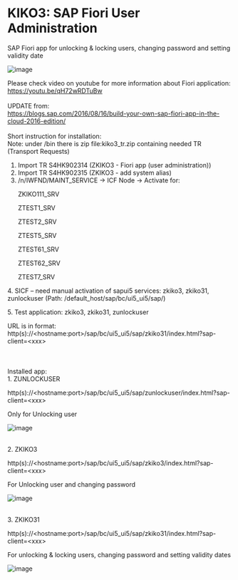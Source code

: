 # KIKO3: SAP Fiori User Administration
SAP Fiori app for unlocking & locking users, changing password and setting validity date

![image](https://github.com/kmodric/KIKO3-SAP_Fiori_User_Administration/assets/6062110/0473778a-e8c0-4cf7-ad3b-77efa7f2384e)


Please check video on youtube for more information about Fiori application:
<br/>
https://youtu.be/qH72wRDTuBw
<br/><br/>
UPDATE from:
<br/>
https://blogs.sap.com/2016/08/16/build-your-own-sap-fiori-app-in-the-cloud-2016-edition/
<br/><br/>
Short instruction for installation:
<br/>
Note: under /bin there is zip file:kiko3_tr.zip containing needed TR (Transport Requests)

1.	Import TR S4HK902314 (ZKIKO3 - Fiori app (user administration))
2.	Import TR S4HK902315 (ZKIKO3 - add system alias)
3.	/n/IWFND/MAINT_SERVICE -> ICF Node -> Activate for: 
     <p>ZKIKO111_SRV
     <p>ZTEST1_SRV
     <p>ZTEST2_SRV
     <p>ZTEST5_SRV
     <p>ZTEST61_SRV
     <p>ZTEST62_SRV
     <p>ZTEST7_SRV
<p>
  4.	SICF – need manual activation of sapui5 services: zkiko3, zkiko31, zunlockuser (Path: /default_host/sap/bc/ui5_ui5/sap/)
  <p>
  5.	Test application: zkiko3, zkiko31, zunlockuser
    <p>
  URL is in format: http(s)://&lt;hostname:port&gt;/sap/bc/ui5_ui5/sap/zkiko31/index.html?sap-client=&lt;xxx&gt;
<br/><br/>
<br/><br/>
  Installed app:
      <br/>
1.	ZUNLOCKUSER
<p>http(s)://&lt;hostname:port&gt;/sap/bc/ui5_ui5/sap/zunlockuser/index.html?sap-client=&lt;xxx&gt;
<p>Only for Unlocking user
 
![image](https://github.com/kmodric/KIKO3-SAP_Fiori_User_Administration/assets/6062110/23f4ab68-8c5d-485b-9668-4c3c24e1169d)

<br/>
2.	ZKIKO3
<p>http(s)://&lt;hostname:port&gt;/sap/bc/ui5_ui5/sap/zkiko3/index.html?sap-client=&lt;xxx&gt;
<p>For Unlocking user and changing password

![image](https://github.com/kmodric/KIKO3-SAP_Fiori_User_Administration/assets/6062110/f8f056f4-b8d2-4528-a4ac-a5aa1896f216)

<br/>
3.	ZKIKO31
<p>http(s)://&lt;hostname:port&gt;/sap/bc/ui5_ui5/sap/zkiko31/index.html?sap-client=&lt;xxx&gt;
<p>For unlocking & locking users, changing password and setting validity dates 

![image](https://github.com/kmodric/KIKO3-SAP_Fiori_User_Administration/assets/6062110/ac497568-14b7-4420-848c-8baf8f8c3d9b)






